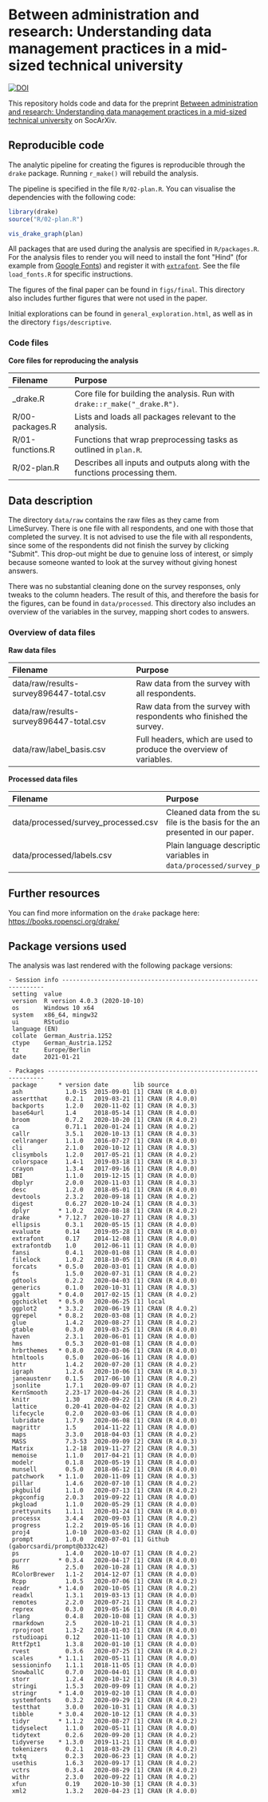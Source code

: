 # Between administration and research: Understanding data management practices in a mid-sized technical university
[![DOI](https://zenodo.org/badge/DOI/10.5281/zenodo.4668983.svg)](https://doi.org/10.5281/zenodo.4668983)

This repository holds code and data for the preprint [Between administration and research: Understanding data management practices in a mid-sized technical university](https://osf.io/preprints/socarxiv/75ac6/)
on SocArXiv.


## Reproducible code
The analytic pipeline for creating the figures is reproducible through the 
`drake` package. Running `r_make()` will rebuild the analysis.

The pipeline is specified in the file `R/02-plan.R`. You can visualise the 
dependencies with the following code:

```r
library(drake)
source("R/02-plan.R")

vis_drake_graph(plan)
```


All packages that are used during the analysis are specified in `R/packages.R`.
For the analysis files to render you will need to install the font "Hind" (for
example from [Google Fonts](https://fonts.google.com/)) and 
register it with
[`extrafont`](https://cran.r-project.org/web/packages/extrafont/README.html). 
See the file `load_fonts.R` for specific instructions.

The figures of the final paper can be found in `figs/final`. This directory also
includes further figures that were not used in the paper. 

Initial explorations can be found in `general_exploration.html`, as well as 
in the directory `figs/descriptive`. 

### Code files

**Core files for reproducing the analysis**

|Filename                        |Purpose                                                                    |
|:-------------------------------|:--------------------------------------------------------------------------|
|_drake.R                        |Core file for building the analysis. Run with `drake::r_make("_drake.R")`.| 
|R/00-packages.R                 |Lists and loads all packages relevant to the analysis.                 |
|R/01-functions.R                |Functions that wrap preprocessing tasks as outlined in `plan.R`.|
|R/02-plan.R                     |Describes all inputs and outputs along with the functions processing them.|


## Data description
The directory `data/raw` contains the raw files as they came from LimeSurvey. 
There is one file with all respondents, and one with those that completed the
survey. It is not advised to use the file with all respondents, since some of
the respondents did not finish the survey by clicking "Submit". This drop-out
might be due to genuine loss of interest, or simply because someone wanted to
look at the survey without giving honest answers.

There was no substantial cleaning done on the survey responses, only tweaks 
to the column headers. The result of this, and therefore the basis for the
figures, can be found in `data/processed`. This directory also includes an 
overview of the variables in the survey, mapping short codes to answers.

### Overview of data files

**Raw data files**

|Filename                        |Purpose                                                               |
|:-------------------------------|:---------------------------------------------------------------------|
|data/raw/results-survey896447-total.csv|Raw data from the survey with all respondents.|
|data/raw/results-survey896447-total.csv |Raw data from the survey with respondents who finished the survey.|
|data/raw/label_basis.csv |Full headers, which are used to produce the overview of variables.|


**Processed data files**

|Filename                        |Purpose                                                                    |
|:-------------------------------|:--------------------------------------------------------------------------|
|data/processed/survey_processed.csv|Cleaned data from the survey. This file is the basis for the analysis presented in our paper.|
|data/processed/labels.csv|Plain language descriptions of the variables in `data/processed/survey_processed.csv`.|


## Further resources
You can find more information on the `drake` package here: 
https://books.ropensci.org/drake/



## Package versions used
The analysis was last rendered with the following package versions:

```
- Session info -----------------------------------------------------------------
 setting  value                       
 version  R version 4.0.3 (2020-10-10)
 os       Windows 10 x64              
 system   x86_64, mingw32             
 ui       RStudio                     
 language (EN)                        
 collate  German_Austria.1252         
 ctype    German_Austria.1252         
 tz       Europe/Berlin               
 date     2021-01-21                  

- Packages ---------------------------------------------------------------------
 package      * version date       lib source                             
 ash            1.0-15  2015-09-01 [1] CRAN (R 4.0.0)                     
 assertthat     0.2.1   2019-03-21 [1] CRAN (R 4.0.0)                     
 backports      1.2.0   2020-11-02 [1] CRAN (R 4.0.3)                     
 base64url      1.4     2018-05-14 [1] CRAN (R 4.0.0)                     
 broom          0.7.2   2020-10-20 [1] CRAN (R 4.0.2)                     
 ca             0.71.1  2020-01-24 [1] CRAN (R 4.0.2)                     
 callr          3.5.1   2020-10-13 [1] CRAN (R 4.0.3)                     
 cellranger     1.1.0   2016-07-27 [1] CRAN (R 4.0.0)                     
 cli            2.1.0   2020-10-12 [1] CRAN (R 4.0.3)                     
 clisymbols     1.2.0   2017-05-21 [1] CRAN (R 4.0.2)                     
 colorspace     1.4-1   2019-03-18 [1] CRAN (R 4.0.3)                     
 crayon         1.3.4   2017-09-16 [1] CRAN (R 4.0.0)                     
 DBI            1.1.0   2019-12-15 [1] CRAN (R 4.0.0)                     
 dbplyr         2.0.0   2020-11-03 [1] CRAN (R 4.0.3)                     
 desc           1.2.0   2018-05-01 [1] CRAN (R 4.0.0)                     
 devtools       2.3.2   2020-09-18 [1] CRAN (R 4.0.2)                     
 digest         0.6.27  2020-10-24 [1] CRAN (R 4.0.3)                     
 dplyr        * 1.0.2   2020-08-18 [1] CRAN (R 4.0.2)                     
 drake        * 7.12.7  2020-10-27 [1] CRAN (R 4.0.3)                     
 ellipsis       0.3.1   2020-05-15 [1] CRAN (R 4.0.0)                     
 evaluate       0.14    2019-05-28 [1] CRAN (R 4.0.0)                     
 extrafont      0.17    2014-12-08 [1] CRAN (R 4.0.0)                     
 extrafontdb    1.0     2012-06-11 [1] CRAN (R 4.0.0)                     
 fansi          0.4.1   2020-01-08 [1] CRAN (R 4.0.0)                     
 filelock       1.0.2   2018-10-05 [1] CRAN (R 4.0.0)                     
 forcats      * 0.5.0   2020-03-01 [1] CRAN (R 4.0.0)                     
 fs             1.5.0   2020-07-31 [1] CRAN (R 4.0.2)                     
 gdtools        0.2.2   2020-04-03 [1] CRAN (R 4.0.0)                     
 generics       0.1.0   2020-10-31 [1] CRAN (R 4.0.3)                     
 ggalt        * 0.4.0   2017-02-15 [1] CRAN (R 4.0.2)                     
 ggchicklet   * 0.5.0   2020-06-25 [1] local                              
 ggplot2      * 3.3.2   2020-06-19 [1] CRAN (R 4.0.2)                     
 ggrepel      * 0.8.2   2020-03-08 [1] CRAN (R 4.0.2)                     
 glue           1.4.2   2020-08-27 [1] CRAN (R 4.0.2)                     
 gtable         0.3.0   2019-03-25 [1] CRAN (R 4.0.0)                     
 haven          2.3.1   2020-06-01 [1] CRAN (R 4.0.0)                     
 hms            0.5.3   2020-01-08 [1] CRAN (R 4.0.0)                     
 hrbrthemes   * 0.8.0   2020-03-06 [1] CRAN (R 4.0.0)                     
 htmltools      0.5.0   2020-06-16 [1] CRAN (R 4.0.0)                     
 httr           1.4.2   2020-07-20 [1] CRAN (R 4.0.2)                     
 igraph         1.2.6   2020-10-06 [1] CRAN (R 4.0.3)                     
 janeaustenr    0.1.5   2017-06-10 [1] CRAN (R 4.0.2)                     
 jsonlite       1.7.1   2020-09-07 [1] CRAN (R 4.0.2)                     
 KernSmooth     2.23-17 2020-04-26 [2] CRAN (R 4.0.3)                     
 knitr          1.30    2020-09-22 [1] CRAN (R 4.0.2)                     
 lattice        0.20-41 2020-04-02 [2] CRAN (R 4.0.3)                     
 lifecycle      0.2.0   2020-03-06 [1] CRAN (R 4.0.0)                     
 lubridate      1.7.9   2020-06-08 [1] CRAN (R 4.0.0)                     
 magrittr       1.5     2014-11-22 [1] CRAN (R 4.0.0)                     
 maps           3.3.0   2018-04-03 [1] CRAN (R 4.0.2)                     
 MASS           7.3-53  2020-09-09 [2] CRAN (R 4.0.3)                     
 Matrix         1.2-18  2019-11-27 [2] CRAN (R 4.0.3)                     
 memoise        1.1.0   2017-04-21 [1] CRAN (R 4.0.0)                     
 modelr         0.1.8   2020-05-19 [1] CRAN (R 4.0.0)                     
 munsell        0.5.0   2018-06-12 [1] CRAN (R 4.0.0)                     
 patchwork    * 1.1.0   2020-11-09 [1] CRAN (R 4.0.3)                     
 pillar         1.4.6   2020-07-10 [1] CRAN (R 4.0.2)                     
 pkgbuild       1.1.0   2020-07-13 [1] CRAN (R 4.0.2)                     
 pkgconfig      2.0.3   2019-09-22 [1] CRAN (R 4.0.0)                     
 pkgload        1.1.0   2020-05-29 [1] CRAN (R 4.0.0)                     
 prettyunits    1.1.1   2020-01-24 [1] CRAN (R 4.0.0)                     
 processx       3.4.4   2020-09-03 [1] CRAN (R 4.0.2)                     
 progress       1.2.2   2019-05-16 [1] CRAN (R 4.0.0)                     
 proj4          1.0-10  2020-03-02 [1] CRAN (R 4.0.0)                     
 prompt         1.0.0   2020-07-01 [1] Github (gaborcsardi/prompt@b332c42)
 ps             1.4.0   2020-10-07 [1] CRAN (R 4.0.2)                     
 purrr        * 0.3.4   2020-04-17 [1] CRAN (R 4.0.0)                     
 R6             2.5.0   2020-10-28 [1] CRAN (R 4.0.3)                     
 RColorBrewer   1.1-2   2014-12-07 [1] CRAN (R 4.0.0)                     
 Rcpp           1.0.5   2020-07-06 [1] CRAN (R 4.0.2)                     
 readr        * 1.4.0   2020-10-05 [1] CRAN (R 4.0.2)                     
 readxl         1.3.1   2019-03-13 [1] CRAN (R 4.0.0)                     
 remotes        2.2.0   2020-07-21 [1] CRAN (R 4.0.2)                     
 reprex         0.3.0   2019-05-16 [1] CRAN (R 4.0.0)                     
 rlang          0.4.8   2020-10-08 [1] CRAN (R 4.0.3)                     
 rmarkdown      2.5     2020-10-21 [1] CRAN (R 4.0.3)                     
 rprojroot      1.3-2   2018-01-03 [1] CRAN (R 4.0.0)                     
 rstudioapi     0.12    2020-11-10 [1] CRAN (R 4.0.3)                     
 Rttf2pt1       1.3.8   2020-01-10 [1] CRAN (R 4.0.0)                     
 rvest          0.3.6   2020-07-25 [1] CRAN (R 4.0.2)                     
 scales       * 1.1.1   2020-05-11 [1] CRAN (R 4.0.0)                     
 sessioninfo    1.1.1   2018-11-05 [1] CRAN (R 4.0.0)                     
 SnowballC      0.7.0   2020-04-01 [1] CRAN (R 4.0.0)                     
 storr          1.2.4   2020-10-12 [1] CRAN (R 4.0.3)                     
 stringi        1.5.3   2020-09-09 [1] CRAN (R 4.0.2)                     
 stringr      * 1.4.0   2019-02-10 [1] CRAN (R 4.0.0)                     
 systemfonts    0.3.2   2020-09-29 [1] CRAN (R 4.0.2)                     
 testthat       3.0.0   2020-10-31 [1] CRAN (R 4.0.3)                     
 tibble       * 3.0.4   2020-10-12 [1] CRAN (R 4.0.3)                     
 tidyr        * 1.1.2   2020-08-27 [1] CRAN (R 4.0.2)                     
 tidyselect     1.1.0   2020-05-11 [1] CRAN (R 4.0.0)                     
 tidytext       0.2.6   2020-09-20 [1] CRAN (R 4.0.2)                     
 tidyverse    * 1.3.0   2019-11-21 [1] CRAN (R 4.0.0)                     
 tokenizers     0.2.1   2018-03-29 [1] CRAN (R 4.0.2)                     
 txtq           0.2.3   2020-06-23 [1] CRAN (R 4.0.2)                     
 usethis        1.6.3   2020-09-17 [1] CRAN (R 4.0.2)                     
 vctrs          0.3.4   2020-08-29 [1] CRAN (R 4.0.2)                     
 withr          2.3.0   2020-09-22 [1] CRAN (R 4.0.2)                     
 xfun           0.19    2020-10-30 [1] CRAN (R 4.0.3)                     
 xml2           1.3.2   2020-04-23 [1] CRAN (R 4.0.0)                         
```

